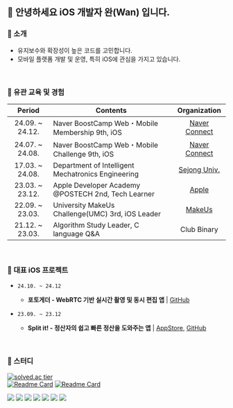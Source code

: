 ## 👋 안녕하세요 iOS 개발자 완(Wan) 입니다.

### 💬 소개
- 유지보수와 확장성이 높은 코드를 고민합니다.
- 모바일 플랫폼 개발 및 운영, 특히 iOS에 관심을 가지고 있습니다.

<br>

### 📲 유관 교육 및 경험
|Period|Contents|Organization|
|:-:|---|:-:|
|24.09. ~ 24.12.|Naver BoostCamp Web・Mobile Membership 9th, iOS|[Naver Connect](https://boostcamp.connect.or.kr/)|
|24.07. ~ 24.08.|Naver BoostCamp Web・Mobile Challenge 9th, iOS|[Naver Connect](https://boostcamp.connect.or.kr/)|
|17.03. ~ 24.08.|Department of Intelligent Mechatronics Engineering|[Sejong Univ.](http://imc.sejong.ac.kr/)|
|23.03. ~ 23.12.|Apple Developer Academy @POSTECH 2nd, Tech Learner|[Apple](https://developeracademy.postech.ac.kr)|
|22.09. ~ 23.03.|University MakeUs Challenge(UMC) 3rd, iOS Leader|[MakeUs](https://www.makeus.in/umc)|
|21.12. ~ 23.03.|Algorithm Study Leader, C language Q&A|Club Binary|

<br>

### 🍎 대표 iOS 프로젝트

- `24.10. ~ 24.12`
  - <b>포토게더 - WebRTC 기반 실시간 촬영 및 동시 편집 앱</b> | [GitHub](https://github.com/boostcampwm-2024/iOS04-PhotoGether) 

- `23.09. ~ 23.12`
  - <b>Split it! - 정산자의 쉽고 빠른 정산을 도와주는 앱</b> | [AppStore](https://apps.apple.com/kr/app/split-it-%EC%8A%A4%ED%94%8C%EB%A6%BF%EC%9E%87/id6470256280), [GitHub](https://github.com/hsw1920/MacC-Team13-SplitIt) 

<br>

### 🧩 스터디
[![solved.ac tier](http://mazassumnida.wtf/api/v2/generate_badge?boj=hsw1920)](https://solved.ac/hsw1920)
<br>
[![Readme Card](https://github-readme-stats.vercel.app/api/pin/?username=hsw1920&repo=iOS-Interview-Question)](https://github.com/hsw1920/iOS-Interview-Question?tab=readme-ov-file)
[![Readme Card](https://github-readme-stats.vercel.app/api/pin/?username=hsw1920&repo=ProblemSolving)](https://github.com/hsw1920/ProblemSolving)


<img src="https://img.shields.io/badge/iOS-181717?style=flat&logo=Apple&logoColor=Black"/> <img src="https://img.shields.io/badge/Swift-F05138?style=flat&logo=Swift&logoColor=white"/> <img src="https://img.shields.io/badge/UIKit-2396F3?style=flat&logo=UIKit&logoColor=white"/> <img src="https://img.shields.io/badge/RxSwift-fa4db3?style=flat&logo=ReactiveX&logoColor=white"/>
<img src="https://img.shields.io/badge/Git-F05032?style=flat&logo=Git&logoColor=white"/> <img src="https://img.shields.io/badge/GitHub-181717?style=flat&logo=GitHub&logoColor=white"/> <img src="https://img.shields.io/badge/Notion-000000?style=flat&logo=Notion&logoColor=white"/> 
